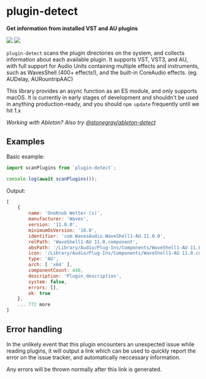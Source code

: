 # plugin-detect

**Get information from installed VST and AU plugins**

![](https://img.shields.io/github/languages/code-size/stonegray/plugin-detect) ![](https://img.shields.io/github/license/stonegray/plugin-detect)


`plugin-detect` scans the plugin directories on the system, and collects  information about each available plugin. It supports VST, VST3, and AU, with full support for Audio Units containing multiple effects and instruments, such as WavesShell (400+ effects!), and the built-in CoreAudio effects. (eg. AUDelay, AURountripAAC)

This library provides an async function as an ES module, and only supports macOS. It is currently in early stages of development and shouldn't be used in anything production-ready, and you should `npm update` frequently until we hit 1.x

*Working with Ableton? Also try [@stonegray/ableton-detect](https://www.npmjs.com/package/@stonegray/ableton-detect)*

## Examples

Basic example:

```javascript
import scanPlugins from `plugin-detect`;

console.log(await scanPlugins());
```

Output:

```javascript
[
    {
        name: 'OneKnob Wetter (s)',
        manufacturer: 'Waves',
        version: '11.0.0',
        minimumOsVersion: '10.0',
        identifier: 'com.WavesAudio.WaveShell1-AU.11.0.0',
        relPath: 'WaveShell1-AU 11.0.component',
        absPath: '/Library/Audio/Plug-Ins/Components/WaveShell1-AU 11.0.component',
        icon: '/Library/Audio/Plug-Ins/Components/WaveShell1-AU 11.0.component/Contents/Resources/WaveShell1-AU 11.0.icns',
        type: 'AU',
        arch: [ 'x64' ],
        componentCount: 448,
        description: 'Plugin_description',
        system: false,
        errors: [],
        ok: true
    },
    ... 772 more
]

```

## Error handling

In the unlikely event that this plugin encounters an unexpected issue while reading plugins, it will output a link which can be used to quickly report the error on the issue tracker, and automatically neccessary information. 

Any errors will be thrown normally after this link is generated.
